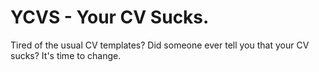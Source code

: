 # YCVS - Your CV Sucks. 

Tired of the usual CV templates? 
Did someone ever tell you that your CV sucks? 
It's time to change.
